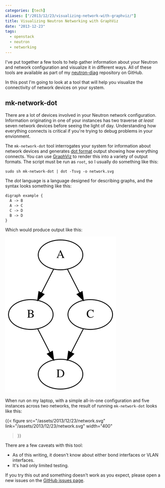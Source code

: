 ```yaml
---
categories: [tech]
aliases: ["/2013/12/23/visualizing-network-with-graphviz/"]
title: Visualizing Neutron Networking with GraphViz
date: "2013-12-23"
tags:
  - openstack
  - neutron
  - networking
---
```


I've put together a few tools to help gather information about your
Neutron and network configuration and visualize it in different ways.
All of these tools are available as part of my [neutron-diag][]
repository on GitHub.

[neutron-diag]: http://github.com/larsks/neutron-diag/

In this post I'm going to look at a tool that will help you visualize
the connectivity of network devices on your system.

<!-- more -->

## mk-network-dot

There are a lot of devices involved in your Neutron network
configuration.  Information originating in one of your instances has
two traverse *at least* seven network devices before seeing the light
of day.  Understanding how everything connects is critical if you're
trying to debug problems in your envionment.

The `mk-network-dot` tool interrogates your system for information
about network devices and generates [dot format][] output showing how
everything connects.  You can use [GraphViz][] to render this into a
variety of output formats.  The script must be run as `root`, so I
usually do something like this:

    sudo sh mk-network-dot | dot -Tsvg -o network.svg

The *dot* language is a language designed for describing graphs, and
the syntax looks something like this:

    digraph example {
      A -> B
      A -> C
      C -> D
      B -> D
    }

Which would produce output like this:

![Dot output example](/assets/2013/12/23/dot-example.svg)

When run on my laptop, with a simple all-in-one configuration and five
instances across two networks, the result of running `mk-network-dot`
looks like this:

{{< figure
src="/assets/2013/12/23/network.svg"
link="/assets/2013/12/23/network.svg"
width="400"
>}}

There are a few caveats with this tool:

- As of this writing, it doesn't know about either bond interfaces or
  VLAN interfaces.
- It's had only limited testing.

If you try this out and something doesn't work as you expect, please
open a new issues on the [GitHub issues page][issues].

[dot format]: http://en.wikipedia.org/wiki/DOT_%28graph_description_language%29
[graphviz]: http://www.graphviz.org/
[issues]: https://github.com/larsks/neutron-diag/issues

